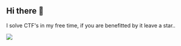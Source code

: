 ## Hi there 👋
I solve CTF's in my free time, if you are benefitted by it leave a star..



![](https://komarev.com/ghpvc/?username=zoraibariuatasch&label=PROFILE+VIEWS)
